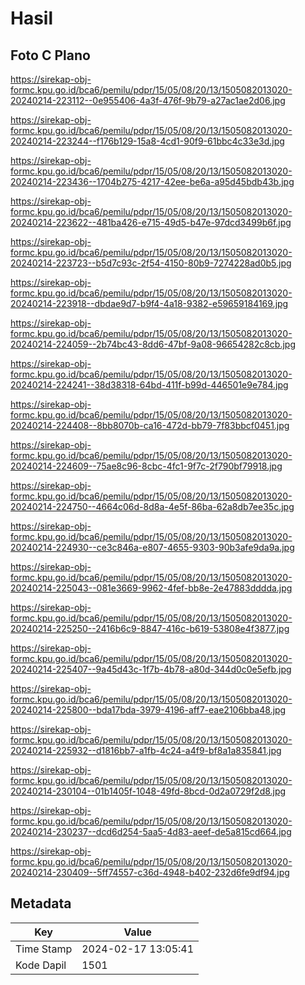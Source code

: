 # Hasil

## Foto C Plano

https://sirekap-obj-formc.kpu.go.id/bca6/pemilu/pdpr/15/05/08/20/13/1505082013020-20240214-223112--0e955406-4a3f-476f-9b79-a27ac1ae2d06.jpg

https://sirekap-obj-formc.kpu.go.id/bca6/pemilu/pdpr/15/05/08/20/13/1505082013020-20240214-223244--f176b129-15a8-4cd1-90f9-61bbc4c33e3d.jpg

https://sirekap-obj-formc.kpu.go.id/bca6/pemilu/pdpr/15/05/08/20/13/1505082013020-20240214-223436--1704b275-4217-42ee-be6a-a95d45bdb43b.jpg

https://sirekap-obj-formc.kpu.go.id/bca6/pemilu/pdpr/15/05/08/20/13/1505082013020-20240214-223622--481ba426-e715-49d5-b47e-97dcd3499b6f.jpg

https://sirekap-obj-formc.kpu.go.id/bca6/pemilu/pdpr/15/05/08/20/13/1505082013020-20240214-223723--b5d7c93c-2f54-4150-80b9-7274228ad0b5.jpg

https://sirekap-obj-formc.kpu.go.id/bca6/pemilu/pdpr/15/05/08/20/13/1505082013020-20240214-223918--dbdae9d7-b9f4-4a18-9382-e59659184169.jpg

https://sirekap-obj-formc.kpu.go.id/bca6/pemilu/pdpr/15/05/08/20/13/1505082013020-20240214-224059--2b74bc43-8dd6-47bf-9a08-96654282c8cb.jpg

https://sirekap-obj-formc.kpu.go.id/bca6/pemilu/pdpr/15/05/08/20/13/1505082013020-20240214-224241--38d38318-64bd-411f-b99d-446501e9e784.jpg

https://sirekap-obj-formc.kpu.go.id/bca6/pemilu/pdpr/15/05/08/20/13/1505082013020-20240214-224408--8bb8070b-ca16-472d-bb79-7f83bbcf0451.jpg

https://sirekap-obj-formc.kpu.go.id/bca6/pemilu/pdpr/15/05/08/20/13/1505082013020-20240214-224609--75ae8c96-8cbc-4fc1-9f7c-2f790bf79918.jpg

https://sirekap-obj-formc.kpu.go.id/bca6/pemilu/pdpr/15/05/08/20/13/1505082013020-20240214-224750--4664c06d-8d8a-4e5f-86ba-62a8db7ee35c.jpg

https://sirekap-obj-formc.kpu.go.id/bca6/pemilu/pdpr/15/05/08/20/13/1505082013020-20240214-224930--ce3c846a-e807-4655-9303-90b3afe9da9a.jpg

https://sirekap-obj-formc.kpu.go.id/bca6/pemilu/pdpr/15/05/08/20/13/1505082013020-20240214-225043--081e3669-9962-4fef-bb8e-2e47883dddda.jpg

https://sirekap-obj-formc.kpu.go.id/bca6/pemilu/pdpr/15/05/08/20/13/1505082013020-20240214-225250--2416b6c9-8847-416c-b619-53808e4f3877.jpg

https://sirekap-obj-formc.kpu.go.id/bca6/pemilu/pdpr/15/05/08/20/13/1505082013020-20240214-225407--9a45d43c-1f7b-4b78-a80d-344d0c0e5efb.jpg

https://sirekap-obj-formc.kpu.go.id/bca6/pemilu/pdpr/15/05/08/20/13/1505082013020-20240214-225800--bda17bda-3979-4196-aff7-eae2106bba48.jpg

https://sirekap-obj-formc.kpu.go.id/bca6/pemilu/pdpr/15/05/08/20/13/1505082013020-20240214-225932--d1816bb7-a1fb-4c24-a4f9-bf8a1a835841.jpg

https://sirekap-obj-formc.kpu.go.id/bca6/pemilu/pdpr/15/05/08/20/13/1505082013020-20240214-230104--01b1405f-1048-49fd-8bcd-0d2a0729f2d8.jpg

https://sirekap-obj-formc.kpu.go.id/bca6/pemilu/pdpr/15/05/08/20/13/1505082013020-20240214-230237--dcd6d254-5aa5-4d83-aeef-de5a815cd664.jpg

https://sirekap-obj-formc.kpu.go.id/bca6/pemilu/pdpr/15/05/08/20/13/1505082013020-20240214-230409--5ff74557-c36d-4948-b402-232d6fe9df94.jpg


## Metadata

| Key        | Value               |
| ---------- | ------------------- |
| Time Stamp | 2024-02-17 13:05:41 |
| Kode Dapil | 1501                |



